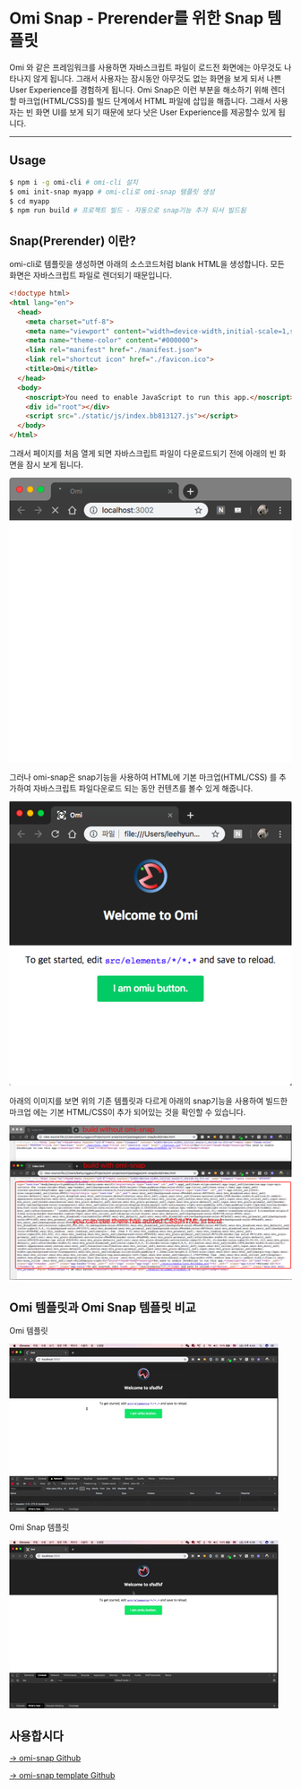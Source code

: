 # Omi Snap - Prerender를 위한 Snap 템플릿

Omi 와 같은 프레임워크를 사용하면 자바스크립트 파일이 로드전 화면에는 아무것도 나타나지 않게 됩니다. 그래서 사용자는 잠시동안 아무것도 없는 화면을 보게 되서 나쁜 User Experience를 경험하게 됩니다. Omi Snap은 이런 부분을 해소하기 위해 렌더할 마크업(HTML/CSS)를 빌드 단계에서 HTML 파일에 삽입을 해줍니다. 그래서 사용자는 빈 화면 UI를 보게 되기 때문에 보다 낫은 User Experience를 제공할수 있게 됩니다.

---

## Usage

```bash
$ npm i -g omi-cli # omi-cli 설치
$ omi init-snap myapp # omi-cli로 omi-snap 템플릿 생성
$ cd myapp
$ npm run build # 프로젝트 빌드 - 자동으로 snap기능 추가 되서 빌드됨
```

##  Snap(Prerender) 이란?
omi-cli로 템플릿을 생성하면 아래의 소스코드처럼 blank HTML을 생성합니다. 모든 화면은 자바스크립트 파일로 렌더되기 때문입니다.

```html
<!doctype html>
<html lang="en">
  <head>
    <meta charset="utf-8">
    <meta name="viewport" content="width=device-width,initial-scale=1,shrink-to-fit=no">
    <meta name="theme-color" content="#000000">
    <link rel="manifest" href="./manifest.json">
    <link rel="shortcut icon" href="./favicon.ico">
    <title>Omi</title>
  </head>
  <body>
    <noscript>You need to enable JavaScript to run this app.</noscript>
    <div id="root"></div>
    <script src="./static/js/index.bb813127.js"></script>
  </body>
</html>
```

그래서 페이지를 처음 열게 되면 자바스크립트 파일이 다운로드되기 전에 아래의 빈 화면을 잠시 보게 됩니다.

![blank](../assets/omi-snap/blank.png)

그러나 omi-snap은 snap기능을 사용하여 HTML에 기본 마크업(HTML/CSS) 를 추가하여 자바스크립트 파일다운로드 되는 동안 컨텐츠를 볼수 있게 해줍니다.

![initial](../assets/omi-snap/initial.png)

아래의 이미지를 보면 위의 기존 템플릿과 다르게 아래의 snap기능을 사용하여 빌드한 마크업 에는 기본 HTML/CSS이 추가 되어있는 것을 확인할 수 있습니다.

![html](../assets/omi-snap/comapre-snap-before-after.png)

## Omi 템플릿과 Omi Snap 템플릿 비교

Omi 템플릿

![omi-template](../assets/omi-snap/omi.gif)

Omi Snap 템플릿

![omi-snap-template](../assets/omi-snap/omi-snap.gif)

## 사용합시다

[→ omi-snap Github](https://github.com/Tencent/omi/tree/master/packages/omi-snap)

[→ omi-snap template Github](https://github.com/omijs/template-snap)